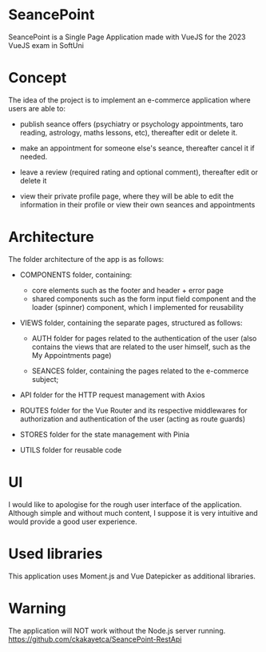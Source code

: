# SeancePoint

SeancePoint is a Single Page Application made with VueJS for the 2023 VueJS exam in SoftUni

# Concept

The idea of the project is to implement an e-commerce application where users are able to:

- publish seance offers (psychiatry or psychology appointments, taro reading, astrology, maths lessons, etc), thereafter edit or delete it.

- make an appointment for someone else's seance, thereafter cancel it if needed.

- leave a review (required rating and optional comment), thereafter edit or delete it

- view their private profile page, where they will be able to edit the information in their profile or view their own seances and appointments

# Architecture

The folder architecture of the app is as follows:

- COMPONENTS folder, containing:
    - core elements such as the footer and header + error page
    - shared components such as the form input field component and the loader (spinner) component, which I implemented for reusability

- VIEWS folder, containing the separate pages, structured as follows:
    - AUTH folder for pages related to the authentication of the user (also contains the views that are related to the user himself, such as the My Appointments page)

    - SEANCES folder, containing the pages related to the e-commerce subject;

- API folder for the HTTP request management with Axios

- ROUTES folder for the Vue Router and its respective middlewares for authorization and authentication of the user (acting as route guards)

- STORES folder for the state management with Pinia

- UTILS folder for reusable code

# UI

I would like to apologise for the rough user interface of the application. Although simple and without much content, I suppose it is very intuitive and would provide a good user experience.

# Used libraries

This application uses Moment.js and Vue Datepicker as additional libraries.

# Warning

The application will NOT work without the Node.js server running.
https://github.com/ckakayetca/SeancePoint-RestApi